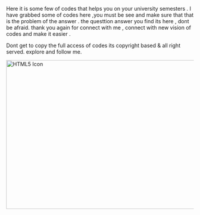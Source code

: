 Here it is some few of codes that helps you on your university semesters . I have grabbed some of codes here ,you must be see and 
make sure that that is the problem of the answer . the questtion answer you find its here , dont be afraid.
thank you again for connect with me , connect with new vision of codes and make it easier . 

Dont get to copy the full access of codes its copyright based & all right served.
explore and follow me.



<!DOCTYPE html>
<html>
<head>

<img src="https://3.bp.blogspot.com/-Wb8M50ZRKsU/XGqd_liyGoI/AAAAAAAAAnc/PNRYqS-EI7sEJbxc9zS-gURwnR3YdcVogCLcBGAs/s1600/1522635669452_11-min.jpg" alt="HTML5 Icon" width="800" height="400">

</body>
</html>
